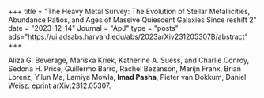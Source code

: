 +++
title = "The Heavy Metal Survey: The Evolution of Stellar Metallicities, Abundance Ratios, and Ages of Massive Quiescent Galaxies Since reshift 2"
date = "2023-12-14"
Journal = "ApJ" 
type = "posts"
ads="https://ui.adsabs.harvard.edu/abs/2023arXiv231205307B/abstract"
+++

Aliza G. Beverage, Mariska Kriek, Katherine A. Suess, and Charlie Conroy, Sedona H. Price, Guillermo Barro, Rachel Bezanson, Marijn Franx, Brian Lorenz, Yilun Ma, Lamiya Mowla, **Imad Pasha**, Pieter van Dokkum, Daniel Weisz. eprint arXiv:2312.05307.
<!--more-->